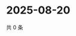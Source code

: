 # 2025-08-20

共 0 条

<!-- BEGIN ZHIHUQUESTIONS -->
<!-- 最后更新时间 Wed Aug 20 2025 16:15:25 GMT+0800 (China Standard Time) -->

<!-- END ZHIHUQUESTIONS -->

